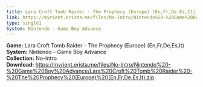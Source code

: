 ```yaml
---
title: Lara Croft Tomb Raider - The Prophecy (Europe) (En,Fr,De,Es,It)
link: https://myrient.erista.me/files/No-Intro/Nintendo%20-%20Game%20Boy%20Advance/Lara%20Croft%20Tomb%20Raider%20-%20The%20Prophecy%20(Europe)%20(En,Fr,De,Es,It).zip
type: single1
System: Nintendo - Game Boy Advance
---
```

<b>Game:</b> Lara Croft Tomb Raider - The Prophecy (Europe) (En,Fr,De,Es,It)<br>
<b>System:</b> Nintendo - Game Boy Advance<br>
<b>Collection:</b> No-Intro<br>
<b>Download:</b> https://myrient.erista.me/files/No-Intro/Nintendo%20-%20Game%20Boy%20Advance/Lara%20Croft%20Tomb%20Raider%20-%20The%20Prophecy%20(Europe)%20(En,Fr,De,Es,It).zip